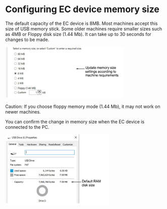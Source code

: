 # Configuring EC device memory size

The default capacity of the EC device is 8MB. Most machines accept this size of USB memory stick. Some older machines require smaller sizes such as 4MB or Floppy disk size (1.44 Mb). It can take up to 30 seconds for changes to be made.

![network00057.png](assets/network00057.png)

Caution: If you choose floppy memory mode (1.44 Mb), it may not work on newer machines.

You can confirm the change in memory size when the EC device is connected to the PC.

![network00060.png](assets/network00060.png)
